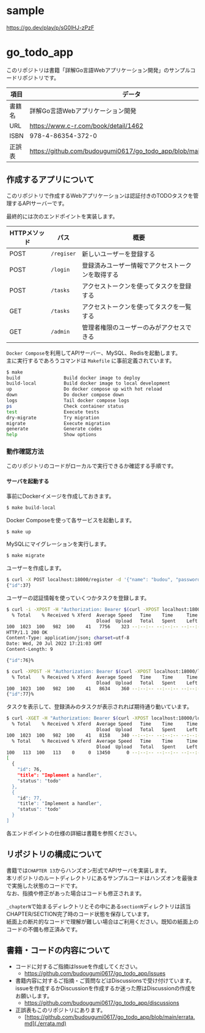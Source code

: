 # sample
https://go.dev/play/p/sG0lHJ-zPzF


# go_todo_app
このリポジトリは書籍「詳解Go言語Webアプリケーション開発」のサンプルコードリポジトリです。


| 項目   | データ                                                              |
|------|------------------------------------------------------------------|
| 書籍名  | 詳解Go言語Webアプリケーション開発                                              |
| URL  | https://www.c-r.com/book/detail/1462                             |
| ISBN | 978-4-86354-372-0                                                |
| 正誤表  | https://github.com/budougumi0617/go_todo_app/blob/main/errata.md |

## 作成するアプリについて
このリポジトリで作成するWebアプリケーションは認証付きのTODOタスクを管理するAPIサーバーです。

最終的には次のエンドポイントを実装します。

| HTTPメソッド | パス         | 概要                       |
|----------|------------|--------------------------|
| POST     | `/regiser` | 新しいユーザーを登録する             |
| POST     | `/login`   | 登録済みユーザー情報でアクセストークンを取得する |
| POST     | `/tasks`   | アクセストークンを使ってタスクを登録する     |
| GET      | `/tasks`   | アクセストークンを使ってタスクを一覧する     |
| GET      | `/admin`   | 管理者権限のユーザーのみがアクセスできる     |

`Docker Compose`を利用してAPIサーバー、MySQL、Redisを起動します。    
主に実行するであろうコマンドは `Makefile` に事前定義されています。

```bash
$ make
build                Build docker image to deploy
build-local          Build docker image to local development
up                   Do docker compose up with hot reload
down                 Do docker compose down
logs                 Tail docker compose logs
ps                   Check container status
test                 Execute tests
dry-migrate          Try migration
migrate              Execute migration
generate             Generate codes
help                 Show options
```

### 動作確認方法
このリポジトリのコードがローカルで実行できるか確認する手順です。

#### サーバを起動する
事前にDockerイメージを作成しておきます。
```bash
$ make build-local
```
Docker Composeを使って各サービスを起動します。
```bash
$ make up
```
MySQLにマイグレーションを実行します。
```bash
$ make migrate
```
ユーザーを作成します。
```bash
$ curl -X POST localhost:18000/register -d '{"name": "budou", "password":"test", "role":"admin"}'
{"id":37}
```
ユーザーの認証情報を使っていくつかタスクを登録します。
```bash
$ curl -i -XPOST -H "Authorization: Bearer $(curl -XPOST localhost:18000/login -d '{"user_name": "budou", "password":"test"}' | jq ".access_token" | sed "s/\"//g")" localhost:18000/tasks -d @./handler/testdata/add_task/ok_req.json.golden
  % Total    % Received % Xferd  Average Speed   Time    Time     Time  Current
                                 Dload  Upload   Total   Spent    Left  Speed
100  1023  100   982  100    41   7756    323 --:--:-- --:--:-- --:--:--  8525
HTTP/1.1 200 OK
Content-Type: application/json; charset=utf-8
Date: Wed, 20 Jul 2022 17:21:03 GMT
Content-Length: 9

{"id":76}%

$ curl -XPOST -H "Authorization: Bearer $(curl -XPOST localhost:18000/login -d '{"user_name": "budou", "password":"test"}' | jq ".access_token" | sed "s/\"//g")" localhost:18000/tasks -d @./handler/testdata/add_task/ok_req.json.golden
  % Total    % Received % Xferd  Average Speed   Time    Time     Time  Current
                                 Dload  Upload   Total   Spent    Left  Speed
100  1023  100   982  100    41   8634    360 --:--:-- --:--:-- --:--:--  9560
{"id":77}%
```
タスクを表示して、登録済みのタスクが表示されれば期待通り動いています。
```bash
$ curl -XGET -H "Authorization: Bearer $(curl -XPOST localhost:18000/login -d '{"user_name": "budou", "password":"test"}' | jq ".access_token" | sed "s/\"//g")" localhost:18000/tasks | jq
  % Total    % Received % Xferd  Average Speed   Time    Time     Time  Current
                                 Dload  Upload   Total   Spent    Left  Speed
100  1023  100   982  100    41   8158    340 --:--:-- --:--:-- --:--:--  9133
  % Total    % Received % Xferd  Average Speed   Time    Time     Time  Current
                                 Dload  Upload   Total   Spent    Left  Speed
100   113  100   113    0     0  13450      0 --:--:-- --:--:-- --:--:-- 28250
[
  {
    "id": 76,
    "title": "Implement a handler",
    "status": "todo"
  },
  {
    "id": 77,
    "title": "Implement a handler",
    "status": "todo"
  }
]
```

各エンドポイントの仕様の詳細は書籍を参照ください。

## リポジトリの構成について
書籍では`CHAPTER 13`からハンズオン形式でAPIサーバを実装します。  
本リポジトリのルートディレクトリにあるサンプルコードはハンズオンを最後まで実施した状態のコードです。  
なお、指摘や修正があった場合はコードも修正されます。

`_chapterN`で始まるディレクトリとその中にある`sectionN`ディレクトリは該当CHAPTER/SECTION完了時のコード状態を保存しています。  
紙面上の断片的なコードで理解が難しい場合はご利用ください。既知の紙面上のコードの不備も修正済みです。

## 書籍・コードの内容について
- コードに対するご指摘はIssueを作成してください。
  - https://github.com/budougumi0617/go_todo_app/issues
- 書籍内容に対するご指摘・ご質問などはDiscussionsで受け付けています。issueを作成するかDiscussionを作成するか迷った際はDiscussionの作成をお願いします。
  - https://github.com/budougumi0617/go_todo_app/discussions
- 正誤表もこのリポジトリにあります。
  - [https://github.com/budougumi0617/go_todo_app/blob/main/errata.md](./errata.md)
